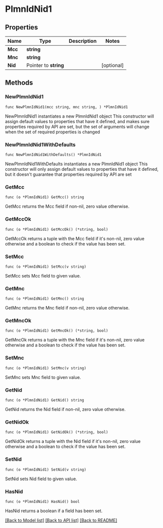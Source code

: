 # PlmnIdNid1

## Properties

Name | Type | Description | Notes
------------ | ------------- | ------------- | -------------
**Mcc** | **string** |  | 
**Mnc** | **string** |  | 
**Nid** | Pointer to **string** |  | [optional] 

## Methods

### NewPlmnIdNid1

`func NewPlmnIdNid1(mcc string, mnc string, ) *PlmnIdNid1`

NewPlmnIdNid1 instantiates a new PlmnIdNid1 object
This constructor will assign default values to properties that have it defined,
and makes sure properties required by API are set, but the set of arguments
will change when the set of required properties is changed

### NewPlmnIdNid1WithDefaults

`func NewPlmnIdNid1WithDefaults() *PlmnIdNid1`

NewPlmnIdNid1WithDefaults instantiates a new PlmnIdNid1 object
This constructor will only assign default values to properties that have it defined,
but it doesn't guarantee that properties required by API are set

### GetMcc

`func (o *PlmnIdNid1) GetMcc() string`

GetMcc returns the Mcc field if non-nil, zero value otherwise.

### GetMccOk

`func (o *PlmnIdNid1) GetMccOk() (*string, bool)`

GetMccOk returns a tuple with the Mcc field if it's non-nil, zero value otherwise
and a boolean to check if the value has been set.

### SetMcc

`func (o *PlmnIdNid1) SetMcc(v string)`

SetMcc sets Mcc field to given value.


### GetMnc

`func (o *PlmnIdNid1) GetMnc() string`

GetMnc returns the Mnc field if non-nil, zero value otherwise.

### GetMncOk

`func (o *PlmnIdNid1) GetMncOk() (*string, bool)`

GetMncOk returns a tuple with the Mnc field if it's non-nil, zero value otherwise
and a boolean to check if the value has been set.

### SetMnc

`func (o *PlmnIdNid1) SetMnc(v string)`

SetMnc sets Mnc field to given value.


### GetNid

`func (o *PlmnIdNid1) GetNid() string`

GetNid returns the Nid field if non-nil, zero value otherwise.

### GetNidOk

`func (o *PlmnIdNid1) GetNidOk() (*string, bool)`

GetNidOk returns a tuple with the Nid field if it's non-nil, zero value otherwise
and a boolean to check if the value has been set.

### SetNid

`func (o *PlmnIdNid1) SetNid(v string)`

SetNid sets Nid field to given value.

### HasNid

`func (o *PlmnIdNid1) HasNid() bool`

HasNid returns a boolean if a field has been set.


[[Back to Model list]](../README.md#documentation-for-models) [[Back to API list]](../README.md#documentation-for-api-endpoints) [[Back to README]](../README.md)


